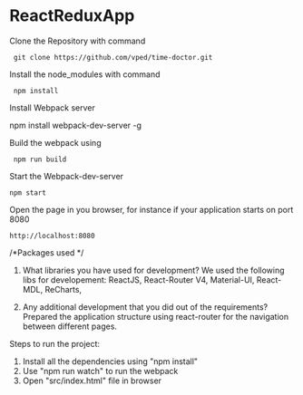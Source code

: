 
# ReactReduxApp

Clone the Repository with command

     git clone https://github.com/vped/time-doctor.git
    
Install the node_modules with command

     npm install

 Install Webpack server

 npm install webpack-dev-server -g


Build the webpack using

     npm run build
 
Start the Webpack-dev-server


    npm start
    
Open the page in you browser, for instance if your application starts on port 8080

    http://localhost:8080

/*Packages used */

1.  What libraries you have used for development?
		We used the following libs for developement:
			ReactJS,
			React-Router V4,
			Material-UI,
			React-MDL,
			ReCharts,

2.	Any additional development that you did out of the requirements?
	Prepared the application structure using react-router for the navigation between different pages.

Steps to run the project:
1. Install all the dependencies using "npm install"
2. Use "npm run watch" to run the webpack
3. Open "src/index.html" file in browser




